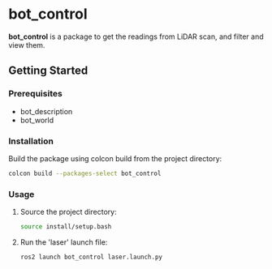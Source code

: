 # bot_control

**bot_control** is a package to get the readings from LiDAR scan, and filter and view them.

## Getting Started

### Prerequisites
- bot_description
- bot_world

### Installation

Build the package using colcon build from the project directory:
   ```bash
   colcon build --packages-select bot_control
   ```

### Usage

1. Source the project directory:
   ```bash
   source install/setup.bash
   ```

2. Run the 'laser' launch file:
   ```bash
   ros2 launch bot_control laser.launch.py
   ```